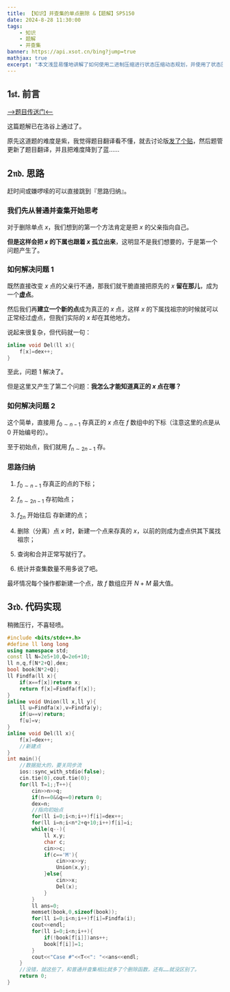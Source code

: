 ```yaml
---
title: 【知识】并查集的单点删除 &【题解】SP5150
date: 2024-8-28 11:30:00
tags: 
    - 知识
    - 题解
    - 并查集
banner: https://api.xsot.cn/bing?jump=true
mathjax: true
excerpt: "本文浅显易懂地讲解了如何使用二进制压缩进行状态压缩动态规划，并使用了状态压缩动态规划的方法解决洛谷例题 P10447 最短 Hamilton 路径。"
---
```


## $\mathfrak{1st.}$ 前言

[-->题目传送门<--](https://www.luogu.com.cn/problem/SP5150)

这篇题解已在洛谷上通过了。

原先这道题的难度是紫，我觉得题目翻译看不懂，就去讨论版[发了个贴](https://www.luogu.com.cn/discuss/820298)，然后题管更新了题目翻译，并且把难度降到了蓝……

## $\mathfrak{2nd.}$ 思路

赶时间或嫌啰嗦的可以直接跳到『思路归纳』。

### 我们先从普通并查集开始思考

对于删除单点 $x$，我们想到的第一个方法肯定是把 $x$ 的父亲指向自己。

**但是这样会把 $x$ 的下属也跟着 $x$ 孤立出来**，这明显不是我们想要的，于是第一个问题产生了。

### 如何解决问题 1

既然直接改变 $x$ 点的父亲行不通，那我们就干脆直接把原先的 $x$ **留在那儿**，成为一个**虚点**。

然后我们再**建立一个新的点**成为真正的 $x$ 点，这样 $x$ 的下属找祖宗的时候就可以正常经过虚点，但我们实际的 $x$ 却在其他地方。

说起来很复杂，但代码就一句：

```cpp
inline void Del(ll x){
    f[x]=dex++;
}
```

至此，问题 1 解决了。

但是这里又产生了第二个问题：**我怎么才能知道真正的 $x$ 点在哪？**

### 如何解决问题 2

这个简单，直接用 $f_{0\sim n-1}$ 存真正的 $x$ 点在 $f$ 数组中的下标（注意这里的点是从 $0$ 开始编号的）。

至于初始点，我们就用 $f_{n\sim 2n-1}$ 存。

### 思路归纳

1. $f_{0\sim n-1}$ 存真正的点的下标；

2. $f_{n\sim 2n-1}$ 存初始点；

3. $f_{2n}$ 开始往后 存新建的点；

4. 删除（分离）点 $x$ 时，新建一个点来存真的 $x$，以前的则成为虚点供其下属找祖宗；

5. 查询和合并正常写就行了。

6. 统计并查集数量不用多说了吧。

最坏情况每个操作都新建一个点，故 $f$ 数组应开 $N+M$ 最大值。

## $\mathfrak{3rd.}$ 代码实现

稍微压行，不喜轻喷。

```cpp
#include <bits/stdc++.h>
#define ll long long
using namespace std;
const ll N=2e5+10,Q=2e6+10;
ll n,q,f[N*2+Q],dex;
bool book[N*2+Q];
ll Findfa(ll x){
    if(x==f[x])return x;
    return f[x]=Findfa(f[x]);
}
inline void Union(ll x,ll y){
    ll u=Findfa(x),v=Findfa(y);
    if(u==v)return;
    f[u]=v;
}
inline void Del(ll x){
    f[x]=dex++;
    //新建点
}
int main(){
    //数据挺大的，要关同步流
	ios::sync_with_stdio(false);
    cin.tie(0),cout.tie(0);
    for(ll T=1;;T++){
        cin>>n>>q;
        if(n==0&&q==0)return 0;
        dex=n;
        //指向初始点
        for(ll i=0;i<n;i++)f[i]=dex++;
        for(ll i=n;i<n*2+q+10;i++)f[i]=i;
        while(q--){
            ll x,y;
            char c;
            cin>>c;
            if(c=='M'){
                cin>>x>>y;
                Union(x,y);
            }else{
                cin>>x;
                Del(x);
            }
        }
        ll ans=0;
        memset(book,0,sizeof(book));
        for(ll i=0;i<n;i++)f[i]=Findfa(i);
        cout<<endl;
        for(ll i=0;i<n;i++){
            if(!book[f[i]])ans++;
            book[f[i]]=1;
        }
        cout<<"Case #"<<T<<": "<<ans<<endl;
    }
    //没错，就这些了，和普通并查集相比就多了个删除函数，还有……就没区别了。
    return 0;
}
```